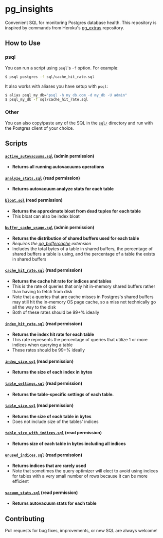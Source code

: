 # pg_insights

Convenient SQL for monitoring Postgres database health. This repository is
inspired by commands from Heroku's
[pg_extras](https://github.com/heroku/heroku-pg-extras) repository.

## How to Use

### psql

You can run a script using `psql`'s `-f` option. For example:

```bash
$ psql postgres -f sql/cache_hit_rate.sql
```

It also works with aliases you have setup with `psql`:

```bash
$ alias psql_my_db="psql -h my_db.com -d my_db -U admin"
$ psql_my_db -f sql/cache_hit_rate.sql
```

### Other

You can also copy/paste any of the SQL in the [`sql/`](sql) directory and run
with the Postgres client of your choice.

## Scripts

#### [`active_autovacuums.sql`](sql/active_autovacuums.sql) (admin permission)
* **Returns all running autovacuums operations**

#### [`analyze_stats.sql`](sql/analyze_stats.sql) (read permission)
* **Returns autovacuum analyze stats for each table**

#### [`bloat.sql`](sql/bloat.sql) (read permission)
* **Returns the approximate bloat from dead tuples for each table**
* This bloat can also be index bloat

#### [`buffer_cache_usage.sql`](sql/buffer_cache_usage.sql) (admin permission)
* **Returns the distribution of shared buffers used for each table**
* *Requires the [pg_buffercache](https://www.postgresql.org/docs/current/pgbuffercache.html) extension*
* Includes the total bytes of a table in shared buffers, the percentage of
  shared buffers a table is using, and the percentage of a table the exists
  in shared buffers

#### [`cache_hit_rate.sql`](sql/cache_hit_rate.sql) (read permission)
* **Returns the cache hit rate for indices and tables**
* This is the rate of queries that only hit in-memory shared buffers rather
  than having to fetch from disk
* Note that a queries that are cache misses in Postgres's shared buffers may
  still hit the in-memory OS page cache, so a miss not technically go all the
  way to the disk
* Both of these rates should be 99+% ideally

#### [`index_hit_rate.sql`](sql/index_hit_rate.sql) (read permission)
* **Returns the index hit rate for each table**
* This rate represents the percentage of queries that utilize 1 or more indices
  when querying a table
* These rates should be 99+% ideally

#### [`index_size.sql`](sql/index_size.sql) (read permission)
* **Returns the size of each index in bytes**

#### [`table_settings.sql`](sql/table_settings.sql) (read permission)
* **Returns the table-specific settings of each table.**

#### [`table_size.sql`](sql/table_size.sql) (read permission)
* **Returns the size of each table in bytes**
* Does not include size of the tables' indices

#### [`table_size_with_indices.sql`](sql/table_size_with_indices.sql) (read permission)
* **Returns size of each table in bytes including all indices**

#### [`unused_indices.sql`](sql/unused_indices.sql) (read permission)
* **Returns indices that are rarely used**
* Note that sometimes the query optimizer will elect to avoid using indices for
  tables with a very small number of rows because it can be more efficient

#### [`vacuum_stats.sql`](sql/vacuum_stats.sql) (read permission)
* **Returns autovacuum stats for each table**

## Contributing

Pull requests for bug fixes, improvements, or new SQL are always welcome!
